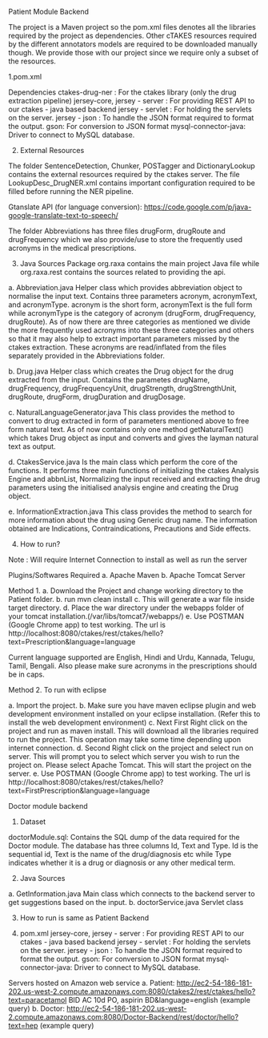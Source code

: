 Patient Module Backend

The project is a Maven project so the pom.xml files denotes all the libraries required by the project as dependencies. Other cTAKES resources required by the different annotators models are required to be downloaded manually though. We provide those with our project since we require only a subset of the resources.

1.pom.xml

Dependencies 
  ctakes-drug-ner : For the ctakes library (only the drug extraction pipeline)
  jersey-core, jersey - server : For providing REST API to our ctakes - java based backend
  jersey - servlet : For holding the servlets on the server.
  jersey - json : To handle the JSON format required to format the output.
  gson: For conversion to JSON format
  mysql-connector-java: Driver to connect to MySQL database.

2. External Resources

The folder SentenceDetection, Chunker, POSTagger and DictionaryLookup contains the external resources required by the ctakes server. The file LookupDesc_DrugNER.xml contains important configuration required to be filled before running the NER pipeline.

Gtanslate API (for language conversion): https://code.google.com/p/java-google-translate-text-to-speech/

The folder Abbreviations has three files drugForm, drugRoute and drugFrequency which we also provide/use to store the frequently used acronyms in the medical prescriptions.

3. Java Sources
Package org.raxa contains the main project Java file while org.raxa.rest contains the sources related to providing the api.

  a. Abbreviation.java
Helper class which provides abbreviation object to normalise the input text. Contains three parameters acronym, acronymText, and acronymType. acronym is the short form, acronymText is the full form while acronymType is the category of acronym (drugForm, drugFrequency, drugRoute). As of now there are three categories as mentioned we divide the more frequently used acronyms into these three categories and others so that it may also help to extract important parameters missed by the ctakes extraction. These acronyms are read/inflated from the files separately provided in the Abbreviations folder.

  b. Drug.java
Helper class which creates the Drug object for the drug extracted from the input. Contains the parametes drugName, drugFrequency, drugFrequencyUnit, drugStrength, drugStrengthUnit, drugRoute, drugForm, drugDuration and drugDosage.

  c. NaturalLanguageGenerator.java
This class provides the method to convert to drug extracted in form of parameters mentioned above to free form natural text. As of now contains only one method getNaturalText() which takes Drug object as input and converts and gives the layman natural text as output.

  d. CtakesService.java
Is the main class which perform the core of the functions. It performs three main functions of initializing the ctakes Analysis Engine and abbnList, Normalizing the input received and extracting the drug parameters using the initialised analysis engine and creating the Drug object. 

  e. InformationExtraction.java
This class provides the method to search for more information about the drug using Generic drug name. The information obtained are Indications, Contraindications, Precautions and Side effects.


4. How to run?

Note : Will require Internet Connection to install as well as run the server

Plugins/Softwares Required 
a. Apache Maven 
b. Apache Tomcat Server

Method 1.
a. Download the Project and change working directory to the Patient folder.
b. run mvn clean install 
c. This will generate a war file inside target directory.
d. Place the war directory under the webapps folder of your tomcat installation.(/var/libs/tomcat7/webapps/)
e. Use POSTMAN (Google Chrome app) to test working. The url is http://localhost:8080/ctakes/rest/ctakes/hello?text=Prescription&language=language

Current language supported are English, Hindi and Urdu, Kannada, Telugu, Tamil, Bengali. 
Also please make sure acronyms in the prescriptions should be in caps.

Method 2. To run with eclipse

a. Import the project.
b. Make sure you have maven eclipse plugin and web development environment installed on your eclipse installation.
(Refer this to install the web development environment)
c. Next First Right click on the project and run as maven install. This will download all the libraries required to run the project. This operation may take some time depending upon internet connection.
d. Second Right click on the project and select run on server. This will prompt you to select which server you wish to run the project on. Please select Apache Tomcat. This will start the project on the server.
e. Use POSTMAN (Google Chrome app) to test working. The url is http://localhost:8080/ctakes/rest/ctakes/hello?text=FirstPrescription&language=language

Doctor module backend

1.  Dataset

doctorModule.sql: Contains the SQL dump of the data required for the Doctor module. The database has three columns Id, Text and Type. Id is the sequential id, Text is the name of the drug/diagnosis etc while Type indicates whether it is a drug or diagnosis or any other medical term.

2. Java Sources

  a. GetInformation.java
    Main class which connects to the backend server to get suggestions based on the input.
  b. doctorService.java
    Servlet class
  
3. How to run is same as Patient Backend

4. pom.xml
    jersey-core, jersey - server : For providing REST API to our ctakes - java based backend
    jersey - servlet : For holding the servlets on the server.
    jersey - json : To handle the JSON format required to format the output.
    gson: For conversion to JSON format
    mysql-connector-java: Driver to connect to MySQL database.

Servers hosted on Amazon web service
a. Patient: http://ec2-54-186-181-202.us-west-2.compute.amazonaws.com:8080/ctakes2/rest/ctakes/hello?text=paracetamol BID AC 10d PO, aspirin BD&language=english (example query)
b. Doctor:  http://ec2-54-186-181-202.us-west-2.compute.amazonaws.com:8080/Doctor-Backend/rest/doctor/hello?text=hep (example query)
